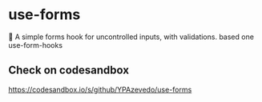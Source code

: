 # use-forms


📑  A simple forms hook for uncontrolled inputs, with validations. based one use-form-hooks

## Check on codesandbox
https://codesandbox.io/s/github/YPAzevedo/use-forms
